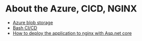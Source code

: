 # About the Azure, CICD, NGINX

- [Azure blob storage](/Azure_blob_storage.md#azure-blob-storage)
- [Bash CI/CD](/CICD_Bash.md#bash-cicd)
- [How to deploy the application to nginx with Asp.net core](/Deploy_app_to_nginx_with_ASP%3ANET.md#how_to_deploy_the_application_to_nginx_with_asp.net_core)

